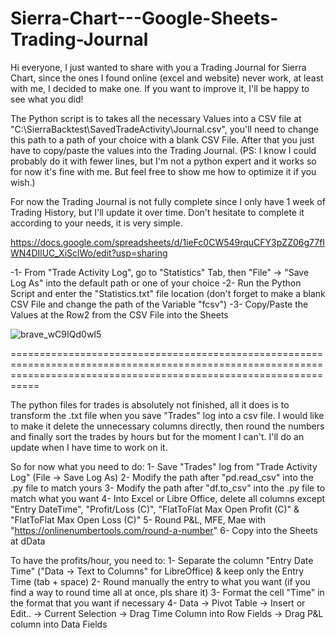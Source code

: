 # Sierra-Chart---Google-Sheets-Trading-Journal
Hi everyone,  I just wanted to share with you a Trading Journal for Sierra Chart, since the ones I found online (excel and website) never work, at least with me, I decided to make one. If you want to improve it, I'll be happy to see what you did!

The Python script is to takes all the necessary Values into a CSV file at "C:\SierraBacktest\SavedTradeActivity\Journal.csv", you'll need to change this path to a path of your choice with a blank CSV File.
After that you just have to copy/paste the values into the Trading Journal. 
(PS: I know I could probably do it with fewer lines, but I'm not a python expert and it works so for now it's fine with me. But feel free to show me how to optimize it if you wish.) 

For now the Trading Journal is not fully complete since I only have 1 week of Trading History, but I'll update it over time. 
Don't hesitate to complete it according to your needs, it is very simple.

https://docs.google.com/spreadsheets/d/1ieFc0CW549rquCFY3pZZ06g77fIWN4DIlUC_XiSclWo/edit?usp=sharing

-1- From "Trade Activity Log", go to "Statistics" Tab, then "File" -> "Save Log As" into the default path or one of your choice
-2- Run the Python Script and enter the "Statistics.txt" file location (don't forget to make a blank CSV File and change the path of the Variable "fcsv")
-3- Copy/Paste the Values at the Row2 from the CSV File into the Sheets

![brave_wC9IQd0wI5](https://user-images.githubusercontent.com/65797034/161432247-37928450-8095-4083-9265-f110b7ce9d60.png)

=======================================================================================================================================================================

The python files for trades is absolutely not finished, all it does is to transform the .txt file when you save "Trades" log into a csv file.
I would like to make it delete the unnecessary columns directly, then round the numbers and finally sort the trades by hours but for the moment I can't.
I'll do an update when I have time to work on it. 

So for now what you need to do:
1- Save "Trades" log from "Trade Activity Log" (File -> Save Log As)
2- Modify the path after "pd.read_csv" into the .py file to match yours
3- Modify the path after "df.to_csv" into the .py file to match what you want
4- Into Excel or Libre Office, delete all columns except "Entry DateTime", "Profit/Loss (C)", "FlatToFlat Max Open Profit (C)" & "FlatToFlat Max Open Loss (C)"
5- Round P&L, MFE, Mae with "https://onlinenumbertools.com/round-a-number"
6- Copy into the Sheets at dData

To have the profits/hour, you need to:
1- Separate the column "Entry Date Time" ("Data -> Text to Columns" for LibreOffice) & keep only the Entry Time (tab + space)
2- Round manually the entry to what you want (if you find a way to round time all at once, pls share it)
3- Format the cell "Time" in the format that you want if necessary
4- Data -> Pivot Table -> Insert or Edit.. -> Current Selection -> Drag Time Column into Row Fields -> Drag P&L column into Data Fields

